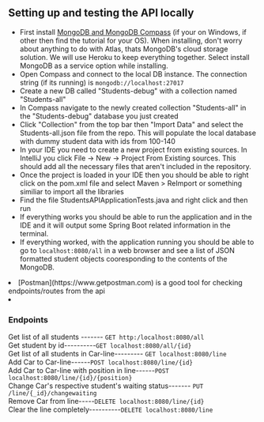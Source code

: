 <h2>Setting up and testing the API locally</h2>

<ul>
<li>First install <a href=https://docs.mongodb.com/manual/tutorial/install-mongodb-on-windows/#run-mongodb-community-edition-as-a-windows-service>MongoDB and MongoDB Compass</a> (if your on Windows, if other then find the tutorial for your OS).  When installing, don't worry about anything to do with Atlas, thats MongoDB's cloud storage solution.  We will use Heroku to keep everything together.  Select install MongoDB as a service option while installing.</li>
  
<li>Open Compass and connect to the local DB instance.  The connection string (if its running) is <code>mongodb://localhost:27017</code>

<li>Create a new DB called "Students-debug" with a collection named "Students-all"</li>

<li>In Compass navigate to the newly created collection "Students-all" in the "Students-debug" database you just created</li>

<li>Click "Collection" from the top bar then "Import Data" and select the Students-all.json file from the repo.  This will populate the local database with dummy student data with ids from 100-140</li>

<li>In your IDE you need to create a new project from existing sources.  In IntelliJ you click File -> New -> Project From Existing sources. This should add all the necessary files that aren't included in the repository.</li>

<li>Once the project is loaded in your IDE then you should be able to right click on the pom.xml file and select Maven > ReImport or something similiar to import all the libraries</li>

<li>Find the file StudentsAPIApplicationTests.java and right click and then run</li>

<li>If everything works you should be able to run the application and in the IDE and it will output some Spring Boot related information in the terminal.</li>


<li>If everything worked, with the application running you should be able to go to <code>localhost:8080/all</code> in a web browser and see a list of JSON formatted student objects cooresponding to the contents of the MongoDB.</li>
</ul>

<li>[Postman](https://www.getpostman.com) is a good tool for checking endpoints/routes from the api<li>

<h3>Endpoints</h3>

Get list of all students ------- `GET http:/localhost:8080/all`\
Get student by id----------`GET localhost:8080/all/{id}`\
Get list of all students in Car-line--------- `GET localhost:8080/line`\
Add Car to Car-line------`POST localhost:8080/line/{id}`\
Add Car to Car-line with position in line------`POST localhost:8080/line/{id}/{position}`\
Change Car's respective student's waiting status------- `PUT /line/{_id}/changewaiting`\
Remove Car from line-----`DELETE localhost:8080/line/{id}`\
Clear the line completely----------`DELETE localhost:8080/line`
